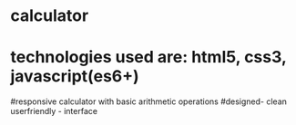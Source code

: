 # calculator
# technologies used are: html5, css3, javascript(es6+)
#responsive calculator with basic arithmetic operations
#designed- clean userfriendly - interface
